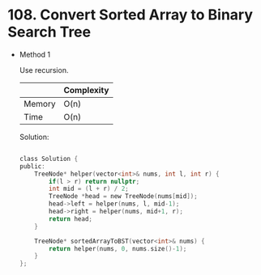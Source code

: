 # 108. Convert Sorted Array to Binary Search Tree
- Method 1

    Use recursion.

    | |   Complexity  |
    | ----------- | ----------- | 
    |  Memory     | O(n) | 
    |      Time       |  O(n) | 


    Solution:

    ``` h

    class Solution {
    public:
        TreeNode* helper(vector<int>& nums, int l, int r) {
            if(l > r) return nullptr;
            int mid = (l + r) / 2;
            TreeNode *head = new TreeNode(nums[mid]);
            head->left = helper(nums, l, mid-1);
            head->right = helper(nums, mid+1, r);
            return head;
        }

        TreeNode* sortedArrayToBST(vector<int>& nums) {
            return helper(nums, 0, nums.size()-1);
        }
    };

    ```

<!-- - Method 2

    This is another method.

    | |   Complexity  |
    | ----------- | ----------- | 
    |  Memory     | O(n) | 
    |      Time       |  O(n) | 


    Solution:

    ``` h



    ```

- Additional Knowledge:
       
    Here are some additional knowledge.



<br> -->